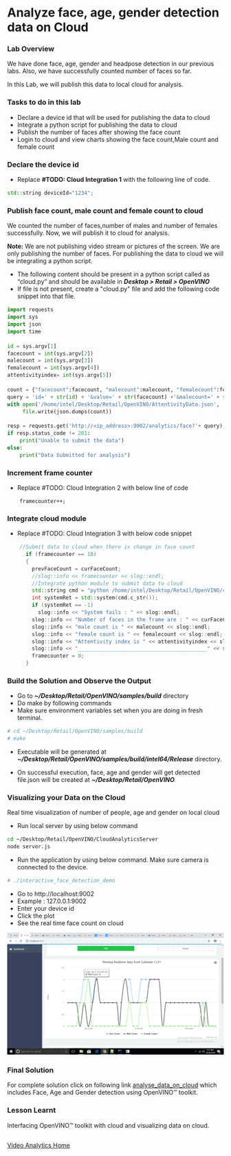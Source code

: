# Analyze face, age, gender detection data on Cloud
### Lab Overview
We have done face, age, gender and headpose detection in our previous labs. Also, we have successfully counted number of faces so far.

In this Lab, we will publish this data to local cloud for analysis.
### Tasks to do in this lab
- Declare a device id that will be used for publishing the data to cloud
- Integrate a python script for publishing the data to cloud
- Publish the number of faces after showing the face count
- Login to cloud and view charts showing the face count,Male count and female count

### Declare the device id
- Replace **#TODO: Cloud Integration 1** with the following line of code.

```cpp
std::string deviceId="1234";
```

### Publish face count, male count and female count to cloud
We counted the number of faces,number of males and number of females successfully. Now, we will publish it to cloud for analysis.	

**Note:** We are not publishing video stream or pictures of the screen. We are only publishing the number of faces. For publishing the data to cloud we will be integrating a python script.
- The following content should be present in a python script called as “cloud.py” and should be available in ***Desktop > Retail > OpenVINO***
- If file is not present, create a "cloud.py" file and add the following code snippet into that file.

```python
import requests
import sys
import json
import time

id = sys.argv[1]
facecount = int(sys.argv[2])
malecount = int(sys.argv[3])
femalecount = int(sys.argv[4])
attentivityindex= int(sys.argv[5])

count = {"facecount":facecount, "malecount":malecount, "femalecount":femalecount, "attentivityindex":attentivityindex, "timestamp":time.strftime('%H:%M:%S')}
query = 'id=' + str(id) + '&value=' + str(facecount) +'&malecount=' + str(malecount) +'&femalecount=' + str(femalecount);
with open('/home/intel/Desktop/Retail/OpenVINO/AttentivityData.json', 'w') as file:
     file.write(json.dumps(count))

resp = requests.get('http://<ip_address>:9002/analytics/face?'+ query);
if resp.status_code != 201:
    print("Unable to submit the data")
else:
    print("Data Submitted for analysis")

```

### Increment frame counter
- Replace #TODO: Cloud Integration 2 with below line of code

```
	framecounter++;
```
### Integrate cloud module

- Replace #TODO: Cloud Integration 3 with below code snippet

```cpp
	//Submit data to cloud when there is change in face count
	  if (framecounter == 10)
	  {
	    prevFaceCount = curFaceCount;
	    //slog::info << framecounter << slog::endl;
	    //Integrate python module to submit data to cloud
	    std::string cmd = "python /home/intel/Desktop/Retail/OpenVINO/cloud.py " + deviceId + " " + std::to_string(curFaceCount) + " " + std::to_string(malecount) + " " + std::to_string(femalecount) + " " + std::to_string(attentivityindex);
	    int systemRet = std::system(cmd.c_str());
	    if (systemRet == -1)
	      slog::info << "System fails : " << slog::endl;
	    slog::info << "Number of faces in the frame are : " << curFaceCount << slog::endl;
	    slog::info << "male count is " << malecount << slog::endl;
	    slog::info << "female count is " << femalecount << slog::endl;
	    slog::info << "Attentivity index is " << attentivityindex << slog::endl;
	    slog::info << "__________________________________________" << slog::endl;
	    framecounter = 0;
	  }
```
### Build the Solution and Observe the Output
- Go to ***~/Desktop/Retail/OpenVINO/samples/build***  directory
- Do  make by following commands
- Make sure environment variables set when you are doing in fresh terminal.


```bash
# cd ~/Desktop/Retail/OpenVINO/samples/build
# make
```

- Executable will be generated at ***~/Desktop/Retail/OpenVINO/samples/build/intel64/Release*** directory.

- On successful execution, face, age and gender will get detected file.json will be created at ***~/Desktop/Retail/OpenVINO***

### Visualizing your Data on the Cloud
Real time visualization of number of people, age and gender on local cloud
- Run local server by using below command

```bash
cd ~/Desktop/Retail/OpenVINO/CloudAnalyticsServer
node server.js
 ```

- Run the application by using below command. Make sure camera is connected to the device.

```bash
# ./interactive_face_detection_demo
 ```
- Go to http://localhost:9002
- Example : 127.0.0.1:9002
- Enter your device id
- Click the plot
- See the real time face count on cloud

![](images/cloudAnalysis.png)

###  Final Solution
For complete solution click on following link [analyse_data_on_cloud](./solutions/cloudanalysis.md) which includes Face, Age and Gender detection using OpenVINO™ toolkit.

### Lesson Learnt
Interfacing OpenVINO™ toolkit with cloud and visualizing data on cloud.

##  

[Video Analytics Home](./README.md)
